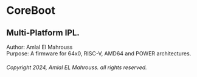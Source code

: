 # CoreBoot
## Multi-Platform IPL.

Author: Amlal El Mahrouss
</br>
Purpose: A firmware for 64x0, RISC-V, AMD64 and POWER architectures.

###### Copyright 2024, Amlal EL Mahrouss. all rights reserved.
